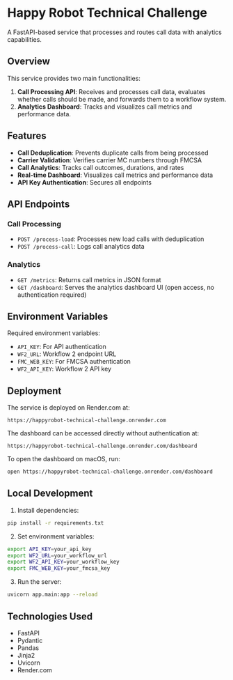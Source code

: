 # Happy Robot Technical Challenge

A FastAPI-based service that processes and routes call data with analytics capabilities.

## Overview

This service provides two main functionalities:
1. **Call Processing API**: Receives and processes call data, evaluates whether calls should be made, and forwards them to a workflow system.
2. **Analytics Dashboard**: Tracks and visualizes call metrics and performance data.

## Features

- **Call Deduplication**: Prevents duplicate calls from being processed
- **Carrier Validation**: Verifies carrier MC numbers through FMCSA
- **Call Analytics**: Tracks call outcomes, durations, and rates
- **Real-time Dashboard**: Visualizes call metrics and performance data
- **API Key Authentication**: Secures all endpoints

## API Endpoints

### Call Processing
- `POST /process-load`: Processes new load calls with deduplication
- `POST /process-call`: Logs call analytics data

### Analytics
- `GET /metrics`: Returns call metrics in JSON format
- `GET /dashboard`: Serves the analytics dashboard UI (open access, no authentication required)

## Environment Variables

Required environment variables:
- `API_KEY`: For API authentication
- `WF2_URL`: Workflow 2 endpoint URL
- `FMC_WEB_KEY`: For FMCSA authentication
- `WF2_API_KEY`: Workflow 2 API key

## Deployment

The service is deployed on Render.com at:
```
https://happyrobot-technical-challenge.onrender.com
```

The dashboard can be accessed directly without authentication at:
```
https://happyrobot-technical-challenge.onrender.com/dashboard
```

To open the dashboard on macOS, run:
```bash
open https://happyrobot-technical-challenge.onrender.com/dashboard
```

## Local Development

1. Install dependencies:
```bash
pip install -r requirements.txt
```

2. Set environment variables:
```bash
export API_KEY=your_api_key
export WF2_URL=your_workflow_url
export WF2_API_KEY=your_workflow_key
export FMC_WEB_KEY=your_fmcsa_key
```

3. Run the server:
```bash
uvicorn app.main:app --reload
```

## Technologies Used

- FastAPI
- Pydantic
- Pandas
- Jinja2
- Uvicorn
- Render.com

